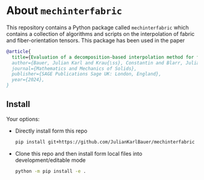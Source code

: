 # About `mechinterfabric`

This repository contains a Python package called `mechinterfabric`
which contains a collection of algorithms and scripts on
the interpolation of fabric and fiber-orientation tensors.
This package has been used in the paper

```bibtex
@article{
  title={Evaluation of a decomposition-based interpolation method for fourth-order fiber-orientation tensors: An eigensystem approach},
  author={Bauer, Julian Karl and Krau{\ss}, Constantin and Blarr, Juliane and Kinon, Philipp L. and K{\"a}rger, Luise and B{\"o}hlke, Thomas},
  journal={Mathematics and Mechanics of Solids},
  publisher={SAGE Publications Sage UK: London, England},
  year={2024},
}
```

## Install

Your options:

- Directly install form this repo
  ```bash
  pip install git+https://github.com/JulianKarlBauer/mechinterfabric
  ```
- Clone this repo and then install form local files into development/editable mode
  ```bash
  python -m pip install -e .
  ```

